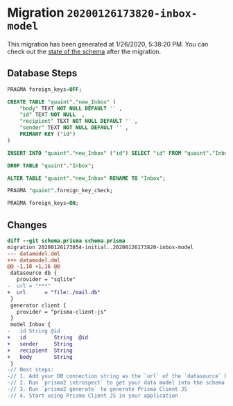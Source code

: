 # Migration `20200126173820-inbox-model`

This migration has been generated at 1/26/2020, 5:38:20 PM.
You can check out the [state of the schema](./schema.prisma) after the migration.

## Database Steps

```sql
PRAGMA foreign_keys=OFF;

CREATE TABLE "quaint"."new_Inbox" (
    "body" TEXT NOT NULL DEFAULT '' ,
    "id" TEXT NOT NULL  ,
    "recipient" TEXT NOT NULL DEFAULT '' ,
    "sender" TEXT NOT NULL DEFAULT '' ,
    PRIMARY KEY ("id")
) 

INSERT INTO "quaint"."new_Inbox" ("id") SELECT "id" FROM "quaint"."Inbox"

DROP TABLE "quaint"."Inbox";

ALTER TABLE "quaint"."new_Inbox" RENAME TO "Inbox";

PRAGMA "quaint".foreign_key_check;

PRAGMA foreign_keys=ON;
```

## Changes

```diff
diff --git schema.prisma schema.prisma
migration 20200126173054-initial..20200126173820-inbox-model
--- datamodel.dml
+++ datamodel.dml
@@ -1,18 +1,16 @@
 datasource db {
   provider = "sqlite" 
-  url = "***"
+  url      = "file:./mail.db"
 }
 generator client {
   provider = "prisma-client-js"
 }
 model Inbox {
-	id String @id
+	id         String  @id
+	sender     String
+	recipient  String
+	body       String
 }
-// Next steps:
-// 1. Add your DB connection string as the `url` of the `datasource` block
-// 2. Run `prisma2 introspect` to get your data model into the schema (this will override this file and delete all comments!)
-// 3. Run `prisma2 generate` to generate Prisma Client JS
-// 4. Start using Prisma Client JS in your application
```


